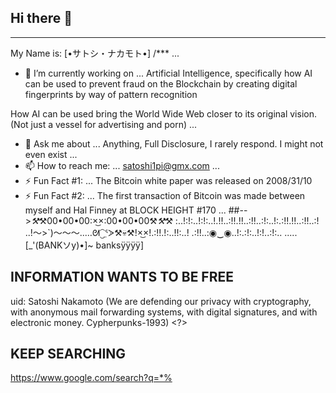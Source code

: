 ## Hi there 👋


***
My Name is:
[•サトシ・ナカモト•]
/***
...
- 🔭 I’m currently working on ...
Artificial Intelligence, specifically how AI can be used to prevent fraud on the Blockchain by creating digital fingerprints by way of pattern recognition

How AI can be used bring the World Wide Web closer to its original vision.  (Not just a vessel for advertising and porn)
...
- 💬 Ask me about ...
Anything, Full Disclosure, I rarely respond. I might not even exist 
...
- 📫 How to reach me: ...
satoshi1pi@gmx.com
...
- ⚡ Fun Fact #1: ...
The Bitcoin white paper was released on 2008/31/10
- ⚡ Fun Fact #2: ...
The first transaction of Bitcoin was made between myself and Hal Finney at
BLOCK HEIGHT #170 
...
  ##-->*⚒*⚒00•00•00:×͜×:00•00•00⚒*⚒*⚒
:..!:!:..!:!:..!.!!..:!!.!!..:!!..:!:..!:.:!!.!!..:!!..:!
..!～⁠>⁠`⁠)⁠～⁠～⁠～..…⁠ᘛ⁠⁐̤⁠ᕐ⁠ᐷ⚒️💀⚒️!×͜×!.:!!.!:..!!:..! .:!!..:◉⁠‿⁠◉..!:.:!:..!:!..:!:.. .....[_'(BANKソy)•]~ banksÿÿÿÿ]

## INFORMATION WANTS TO BE FREE
uid: Satoshi Nakamoto 
(We are defending our privacy with cryptography, with anonymous mail forwarding systems, with digital signatures, and with electronic money. Cypherpunks-1993) <?>

## KEEP SEARCHING 
https://www.google.com/search?q=*%
